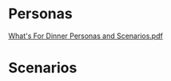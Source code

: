 # Personas
[What's For Dinner Personas and Scenarios.pdf](https://github.com/UsabilityEngineering/What4Dinner/files/10951868/What.s.For.Dinner.Personas.and.Scenarios.pdf)



# Scenarios
